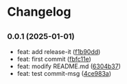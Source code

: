 # Changelog

## <small>0.0.1 (2025-01-01)</small>

* feat: add release-it ([f1b90dd](https://github.com/huiguangx/nuxtjs-template/commit/f1b90dd))
* feat: first commit ([fbfc11e](https://github.com/huiguangx/nuxtjs-template/commit/fbfc11e))
* feat: modify README.md ([6304b37](https://github.com/huiguangx/nuxtjs-template/commit/6304b37))
* feat: test commit-msg ([4ce983a](https://github.com/huiguangx/nuxtjs-template/commit/4ce983a))
